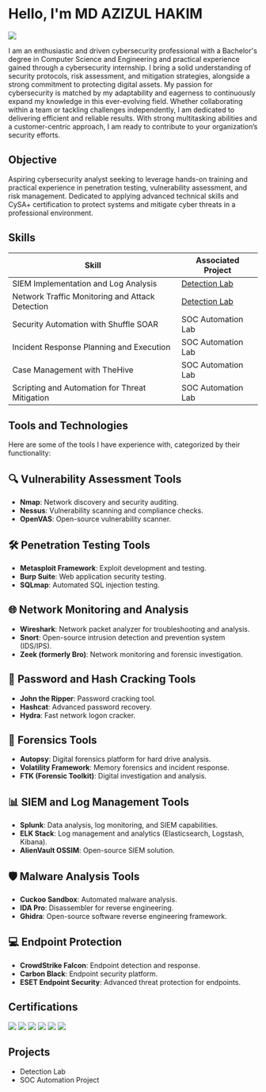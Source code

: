 # Hello, I'm MD AZIZUL HAKIM
<a href="https://www.linkedin.com/in/azizul-hakim52"><img src="https://img.shields.io/badge/-LinkedIn-0072b1?&style=for-the-badge&logo=linkedin&logoColor=white" /></a>

I am an enthusiastic and driven cybersecurity professional with a Bachelor's degree in Computer Science and Engineering and practical experience gained through a cybersecurity internship. I bring a solid understanding of security protocols, risk assessment, and mitigation strategies, alongside a strong commitment to protecting digital assets. My passion for cybersecurity is matched by my adaptability and eagerness to continuously expand my knowledge in this ever-evolving field. Whether collaborating within a team or tackling challenges independently, I am dedicated to delivering efficient and reliable results. With strong multitasking abilities and a customer-centric approach, I am ready to contribute to your organization’s security efforts.

## Objective
Aspiring cybersecurity analyst seeking to leverage hands-on training and practical experience in penetration testing, vulnerability assessment, and risk management. Dedicated to applying advanced technical skills and CySA+ certification to protect systems and mitigate cyber threats in a professional environment.

## Skills
| Skill                                         | Associated Project         |
|-----------------------------------------------|----------------------------|
| SIEM Implementation and Log Analysis          | <a href="https://google.com">Detection Lab</a>|
| Network Traffic Monitoring and Attack Detection | <a href="https://google.com">Detection Lab</a>|
| Security Automation with Shuffle SOAR         | SOC Automation Lab|
| Incident Response Planning and Execution      | SOC Automation Lab|
| Case Management with TheHive                  | SOC Automation Lab|
| Scripting and Automation for Threat Mitigation | SOC Automation Lab|

## Tools and Technologies

Here are some of the tools I have experience with, categorized by their functionality:  

## 🔍 Vulnerability Assessment Tools  
- **Nmap**: Network discovery and security auditing.  
- **Nessus**: Vulnerability scanning and compliance checks.  
- **OpenVAS**: Open-source vulnerability scanner.  

## 🛠️ Penetration Testing Tools  
- **Metasploit Framework**: Exploit development and testing.  
- **Burp Suite**: Web application security testing.  
- **SQLmap**: Automated SQL injection testing.  

## 🌐 Network Monitoring and Analysis  
- **Wireshark**: Network packet analyzer for troubleshooting and analysis.  
- **Snort**: Open-source intrusion detection and prevention system (IDS/IPS).  
- **Zeek (formerly Bro)**: Network monitoring and forensic investigation.  

## 🔑 Password and Hash Cracking Tools  
- **John the Ripper**: Password cracking tool.  
- **Hashcat**: Advanced password recovery.  
- **Hydra**: Fast network logon cracker.  

## 🧪 Forensics Tools  
- **Autopsy**: Digital forensics platform for hard drive analysis.  
- **Volatility Framework**: Memory forensics and incident response.  
- **FTK (Forensic Toolkit)**: Digital investigation and analysis.  

## 📊 SIEM and Log Management Tools  
- **Splunk**: Data analysis, log monitoring, and SIEM capabilities.  
- **ELK Stack**: Log management and analytics (Elasticsearch, Logstash, Kibana).  
- **AlienVault OSSIM**: Open-source SIEM solution.  

## 🛡️ Malware Analysis Tools  
- **Cuckoo Sandbox**: Automated malware analysis.  
- **IDA Pro**: Disassembler for reverse engineering.  
- **Ghidra**: Open-source software reverse engineering framework.  

## 💻 Endpoint Protection  
- **CrowdStrike Falcon**: Endpoint detection and response.  
- **Carbon Black**: Endpoint security platform.  
- **ESET Endpoint Security**: Advanced threat protection for endpoints.  


## Certifications
<div>
<img src="https://img.shields.io/badge/-CySA%2B-0052CC?&style=for-the-badge&logo=CompTIA&logoColor=white" />  
<img src="https://img.shields.io/badge/-Networking%20Essentials-0052CC?&style=for-the-badge&logo=Cisco&logoColor=white" />  
<img src="https://img.shields.io/badge/-Introduction%20to%20Cybersecurity-29A0D8?&style=for-the-badge&logo=Cisco&logoColor=white" /> 
<img src="https://img.shields.io/badge/-Splunk%20Core%20User-F69E1D?&style=for-the-badge&logo=Splunk&logoColor=white" />  
<img src="https://img.shields.io/badge/-Google%20Data%20Analytics-4285F4?&style=for-the-badge&logo=Google&logoColor=white" /> 
<img src="https://img.shields.io/badge/-Microsoft%20Power%20BI%20Data%20Analyst-6A5ACD?&style=for-the-badge&logo=Microsoft-Power-BI&logoColor=white" />  
</div>

## Projects
- Detection Lab
- SOC Automation Project
